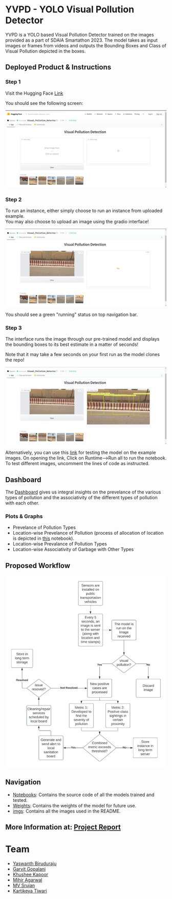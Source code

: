 # YVPD - YOLO Visual Pollution Detector

YVPD is a YOLO based Visual Pollution Detector trained on the images provided as a part of SDAIA Smartathon 2023. The model takes as input images or frames from videos
and outputs the Bounding Boxes and Class of Visual Pollution depicted in the boxes. 

## Deployed Product & Instructions

### Step 1
Visit the Hugging Face [Link](https://huggingface.co/spaces/mvsrujan/Visual_Pollution_Detector)  

You should see the following screen: 

![Step 1](imgs/s1.png "Step 1")  

### Step 2
To run an instance, either simply choose to run an instance from uploaded example.  
You may also choose to upload an image using the gradio interface!  


![Step 2](/imgs/s2.png "Step 2")  

You should see a green "running" status on top navigation bar.

### Step 3
The interface runs the image through our pre-trained model and displays the bounding boxes to its best estimate in a matter of seconds!  

Note that it may take a few seconds on your first run as the model clones the repo!  


![Step 3](/imgs/s3.png "Step 3") 

Alternatively, you can use this [link](https://colab.research.google.com/drive/1OUn1sCrtpWt2XoIYHIcsJxP_qO_IY9KR?usp=sharing#scrollTo=GBaO4FfHorNL) for testing the model on the example images. On opening the link, Click on Runtime-->Run all to run the notebook. To test different images, uncomment the lines of code as instructed.

## Dashboard

The [Dashboard](https://public.tableau.com/app/profile/khusheekapoor/viz/Smartathon/Dashboard1) gives us integral insights on the prevelance of the various types of pollution and the associativity of the different types of pollution with each other.

### Plots & Graphs

- Prevelance of Pollution Types
- Location-wise Prevelance of Pollution (process of allocation of location is depicted in [this](/notebooks/smartathon-eda.ipynb) notebook).
- Location-wise Prevalance of Pollution Types
- Location-wise Associativity of Garbage with Other Types

## Proposed Workflow

![Workflow](https://github.com/Garvit-g/Smartathon/blob/main/imgs/smartathon.jpeg)

## Navigation

- [Notebooks](/notebooks): Contains the source code of all the models trained and tested.
- [Weights](/weights): Contains the weights of the model for future use.
- [imgs](/imgs): Contains all the images used in the README.

## More Information at: [Project Report](https://docs.google.com/document/d/1lu1S894pztMraHJdqC3tFcTxCiQKqoT9m875k6xM6TM/edit?usp=sharing)


# Team 
- [Yaswanth Biruduraju](https://github.com/Yaswanth-B)
- [Garvit Gopalani](https://github.com/Garvit-g)
- [Khushee Kapoor](https://github.com/khusheekapoor)
- [Mihir Agarwal](https://github.com/mihir-agarwal)
- [MV Srujan](https://github.com/mvsrujan)
- [Kartikeya Tiwari](https://github.com/)
